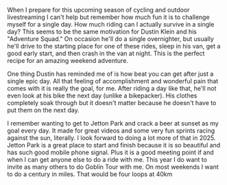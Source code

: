 When I prepare for this upcoming season of cycling and outdoor livestreaming I can't help but remember how much fun it is to challenge myself for a single day. How much riding can I actually survive in a single day? This seems to be the same motivation for Dustin Klein and his "Adventure Squad." On occasion he'll do a single overnighter, but usually he'll drive to the starting place for one of these rides, sleep in his van, get a good early start, and then crash in the van at night. This is the perfect recipe for an amazing weekend adventure.

One thing Dustin has reminded me of is how beat you can get after just a single epic day. All that feeling of accomplishment and wonderful pain that comes with it is really the goal, for me. After riding a day like that, he'll not even look at his bike the next day (unlike a bikepacker). His clothes completely soak through but it doesn't matter because he doesn't have to put them on the next day. 

I remember wanting to get to Jetton Park and crack a beer at sunset as my goal every day. It made for great videos and some very fun sprints racing against the sun, literally. I look forward to doing a lot more of that in 2025. Jetton Park is a great place to start and finish because it is so beautiful and has such good mobile phone signal. Plus it is a good meeting point if and when I can get anyone else to do a ride with me. This year I do want to invite as many others to do Goblin Tour with me. On most weekends I want to do a century in miles. That would be four loops at 40km